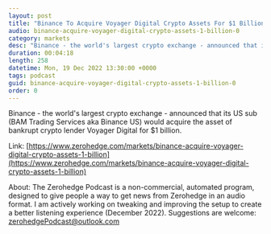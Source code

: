 ```yaml
---
layout: post
title: "Binance To Acquire Voyager Digital Crypto Assets For $1 Billion"
audio: binance-acquire-voyager-digital-crypto-assets-1-billion-0
category: markets
desc: "Binance - the world's largest crypto exchange - announced that its US sub (BAM Trading Services aka Binance US) would acquire the asset of bankrupt crypto lender Voyager Digital for $1 billion."
duration: 00:04:18
length: 258
datetime: Mon, 19 Dec 2022 13:30:00 +0000
tags: podcast
guid: binance-acquire-voyager-digital-crypto-assets-1-billion-0
order: 0
---
```

Binance - the world's largest crypto exchange - announced that its US sub (BAM Trading Services aka Binance US) would acquire the asset of bankrupt crypto lender Voyager Digital for $1 billion.

Link: [https://www.zerohedge.com/markets/binance-acquire-voyager-digital-crypto-assets-1-billion](https://www.zerohedge.com/markets/binance-acquire-voyager-digital-crypto-assets-1-billion)

About: The Zerohedge Podcast is a non-commercial, automated program, designed to give people a way to get news from Zerohedge in an audio format.  I am actively working on tweaking and improving the setup to create a better listening experience (December 2022).  Suggestions are welcome: [zerohedgePodcast@outlook.com](mailto:zerohedgePodcast@outlook.com)